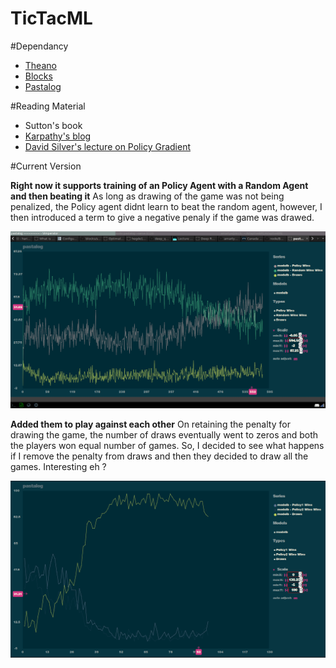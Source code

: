 # TicTacML

#Dependancy

+ [Theano](http://www.github.com/Theano/Theano)
+ [Blocks](https://github.com/mila-udem/blocks)
+ [Pastalog](https://github.com/rewonc/pastalog)

#Reading Material

+ Sutton's book
+ [Karpathy's blog](http://karpathy.github.io/2016/05/31/rl/)
+ [David Silver's lecture on Policy Gradient](http://www0.cs.ucl.ac.uk/staff/d.silver/web/Teaching_files/pg.pdf)

#Current Version

__Right now it supports training of an Policy Agent with a Random Agent and then beating it__
As long as drawing of the game was not being penalized, the Policy agent didnt learn to beat the random agent, however, I then introduced a term to give a negative penaly if the game was drawed.

![Progress](https://raw.githubusercontent.com/amartya18x/TicTacML/master/progress.png "Progress")

__Added them to play against each other__
On retaining the penalty for drawing the game, the number of draws eventually went to zeros and both the players won equal number of games. So, I decided to see what happens if I remove the penalty from draws and then they decided to draw all the games. Interesting eh ?

![All Draws](https://raw.githubusercontent.com/amartya18x/TicTacML/master/draw.png "Draws")
